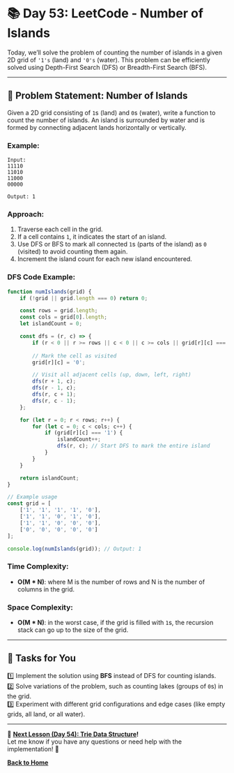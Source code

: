 # **📚 Day 53: LeetCode - Number of Islands**  

Today, we’ll solve the problem of counting the number of islands in a given 2D grid of `'1's` (land) and `'0's` (water). This problem can be efficiently solved using Depth-First Search (DFS) or Breadth-First Search (BFS).

---

## **🔹 Problem Statement: Number of Islands**  

Given a 2D grid consisting of `1`s (land) and `0`s (water), write a function to count the number of islands. An island is surrounded by water and is formed by connecting adjacent lands horizontally or vertically.

### **Example**:
```plaintext
Input:
11110
11010
11000
00000

Output: 1
```

### **Approach**:  
1. Traverse each cell in the grid.
2. If a cell contains `1`, it indicates the start of an island.
3. Use DFS or BFS to mark all connected `1`s (parts of the island) as `0` (visited) to avoid counting them again.
4. Increment the island count for each new island encountered.

### **DFS Code Example**:
```js
function numIslands(grid) {
    if (!grid || grid.length === 0) return 0;

    const rows = grid.length;
    const cols = grid[0].length;
    let islandCount = 0;

    const dfs = (r, c) => {
        if (r < 0 || r >= rows || c < 0 || c >= cols || grid[r][c] === '0') return;
        
        // Mark the cell as visited
        grid[r][c] = '0';

        // Visit all adjacent cells (up, down, left, right)
        dfs(r + 1, c);
        dfs(r - 1, c);
        dfs(r, c + 1);
        dfs(r, c - 1);
    };

    for (let r = 0; r < rows; r++) {
        for (let c = 0; c < cols; c++) {
            if (grid[r][c] === '1') {
                islandCount++;
                dfs(r, c); // Start DFS to mark the entire island
            }
        }
    }

    return islandCount;
}

// Example usage
const grid = [
    ['1', '1', '1', '1', '0'],
    ['1', '1', '0', '1', '0'],
    ['1', '1', '0', '0', '0'],
    ['0', '0', '0', '0', '0']
];

console.log(numIslands(grid)); // Output: 1
```

### **Time Complexity**:  
- **O(M * N)**: where M is the number of rows and N is the number of columns in the grid.

### **Space Complexity**:  
- **O(M * N)**: in the worst case, if the grid is filled with `1`s, the recursion stack can go up to the size of the grid.

---

## **📝 Tasks for You**  
1️⃣ Implement the solution using **BFS** instead of DFS for counting islands.  
2️⃣ Solve variations of the problem, such as counting lakes (groups of `0`s) in the grid.  
3️⃣ Experiment with different grid configurations and edge cases (like empty grids, all land, or all water).

---

🎯 **[Next Lesson (Day 54): Trie Data Structure](../day_54/)!**  
Let me know if you have any questions or need help with the implementation! 🚀

[**Back to Home**](../../../)